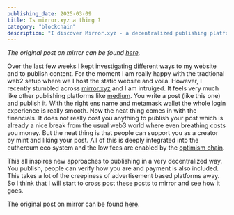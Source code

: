 ```yaml
---
publishing_date: 2025-03-09
title: Is mirror.xyz a thing ?
category: "blockchain"
description: "I discover Mirror.xyz - a decentralized publishing platform combining Medium-like writing with Ethereum monetization. ENS domains and crypto wallets enable seamless creator support."
---
```


_The original post on mirror can be found [here](https://mirror.xyz/fretchen.eth/2rSj34fa8cyhADVEI0p_fVO25d-hCQ6AqC38QGBsik4?referrerAddress=0x073f26F0C3FC100e7b075C3DC3cDE0A777497D20)._

Over the last few weeks I kept investigating different ways to my website and to publish content. For the moment I am really happy with the tradtional web2 setup where we I host the static website and voila. However, I recently stumbled across [mirror.xyz](https://mirror.xyz/) and I am intruiged. It feels very much like other publishing platforms like [medium](https://medium.com/). You write a post (like this one) and publish it. With the right ens name and metamask wallet the whole login experience is really smooth. Now the neat thing comes in with the financials. It does not really cost you anything to publish your post which is already a nice break from the usual web3 world where even breathing costs you money. But the neat thing is that people can support you as a creator by mint and liking your post. All of this is deeply integrated into the euthereum eco system and the low fees are enabled by the [optimism chain](https://www.optimism.io/).

This all inspires new approaches to publishing in a very decentralized way. You publish, people can verify how you are and payment is also included. This takes a lot of the creepiness of advertisement based platforms away. So I think that I will start to cross post these posts to mirror and see how it goes.

The original post on mirror can be found [here](https://mirror.xyz/fretchen.eth/2rSj34fa8cyhADVEI0p_fVO25d-hCQ6AqC38QGBsik4?referrerAddress=0x073f26F0C3FC100e7b075C3DC3cDE0A777497D20).
